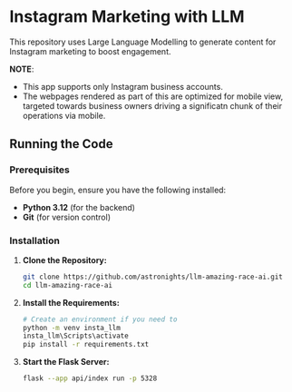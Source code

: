 # Instagram Marketing with LLM

This repository uses Large Language Modelling to generate content for Instagram marketing to boost engagement.

**NOTE**: 
- This app supports only Instagram business accounts.
- The webpages rendered as part of this are optimized for mobile view, targeted towards business owners driving a significatn chunk of their operations via mobile.

## Running the Code

### **Prerequisites**

Before you begin, ensure you have the following installed:

- **Python 3.12** (for the backend)
- **Git** (for version control)

### **Installation** 

1. **Clone the Repository:**

   ```bash
   git clone https://github.com/astronights/llm-amazing-race-ai.git
   cd llm-amazing-race-ai
   ```

2. **Install the Requirements:**

    ```bash
    # Create an environment if you need to
    python -m venv insta_llm
    insta_llm\Scripts\activate
    pip install -r requirements.txt
    ```

3. **Start the Flask Server:**

   ```bash
   flask --app api/index run -p 5328
   ```